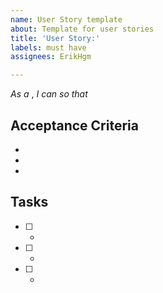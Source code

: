 ```yaml
---
name: User Story template
about: Template for user stories
title: 'User Story:'
labels: must have
assignees: ErikHgm

---
```


*As a*  , *I can* *so that*


## Acceptance Criteria
- 
- 
- 

## Tasks
- [ ] - 
- [ ] - 
- [ ] -
